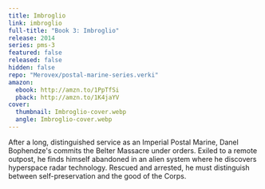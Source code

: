 ```yaml
---
title: Imbroglio
link: imbroglio
full-title: "Book 3: Imbroglio"
release: 2014
series: pms-3
featured: false
released: false
hidden: false
repo: "Merovex/postal-marine-series.verki"
amazon:
  ebook: http://amzn.to/1PpTfSi
  pback: http://amzn.to/1K4jaYV
cover:
  thumbnail: Imbroglio-cover.webp
  angle: Imbroglio-cover.webp
---
```


After a long, distinguished service as an Imperial Postal Marine, Danel Bophendze's commits the Belter Massacre under orders. Exiled to a remote outpost, he finds himself abandoned in an alien system where he discovers hyperspace radar technology. Rescued and arrested, he must distinguish between self-preservation and the good of the Corps.
